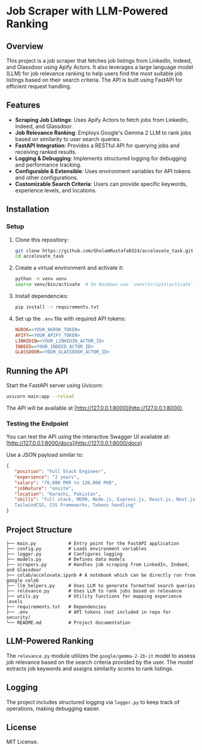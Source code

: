 # Job Scraper with LLM-Powered Ranking

## Overview
This project is a job scraper that fetches job listings from LinkedIn, Indeed, and Glassdoor using Apify Actors. It also leverages a large language model (LLM) for job relevance ranking to help users find the most suitable job listings based on their search criteria. The API is built using FastAPI for efficient request handling.

## Features
- **Scraping Job Listings**: Uses Apify Actors to fetch jobs from LinkedIn, Indeed, and Glassdoor.
- **Job Relevance Ranking**: Employs Google's Gemma 2 LLM to rank jobs based on similarity to user search queries.
- **FastAPI Integration**: Provides a RESTful API for querying jobs and receiving ranked results.
- **Logging & Debugging**: Implements structured logging for debugging and performance tracking.
- **Configurable & Extensible**: Uses environment variables for API tokens and other configurations.
- **Customizable Search Criteria**: Users can provide specific keywords, experience levels, and locations.

## Installation


### Setup
1. Clone this repository:
   ```sh
   git clone https://github.com/GhulamMustafa0324/accelovate_task.git
   cd accelovate_task
   ```

2. Create a virtual environment and activate it:
   ```sh
   python -m venv venv
   source venv/bin/activate  # On Windows use `venv\Scripts\activate`
   ```

3. Install dependencies:
   ```sh
   pip install -r requirements.txt
   ```

4. Set up the `.env` file with required API tokens:
   ```ini
   NGROK=<YOUR_NGROK_TOKEN>
   APIFY=<YOUR_APIFY_TOKEN>
   LINKEDIN=<YOUR_LINKEDIN_ACTOR_ID>
   INDEED=<YOUR_INDEED_ACTOR_ID>
   GLASSDOOR=<YOUR_GLASSDOOR_ACTOR_ID>
   ```

## Running the API
Start the FastAPI server using Uvicorn:
```sh
uvicorn main:app --reload
```
The API will be available at [http://127.0.0.1:8000](http://127.0.0.1:8000).

### Testing the Endpoint
You can test the API using the interactive Swagger UI available at:
[http://127.0.0.1:8000/docs](http://127.0.0.1:8000/docs)

Use a JSON payload similar to:
```json
{
   "position": "Full Stack Engineer",
   "experience": "2 years",
   "salary": "70,000 PKR to 120,000 PKR",
   "jobNature": "onsite",
   "location": "Karachi, Pakistan",
   "skills": "full stack, MERN, Node.js, Express.js, React.js, Next.js, Firebase,
   TailwindCSS, CSS Frameworks, Tokens handling"
}

```

## Project Structure
```
├── main.py            # Entry point for the FastAPI application
├── config.py          # Loads environment variables
├── logger.py          # Configures logging
├── models.py          # Defines data models
├── scrapers.py        # Handles job scraping from LinkedIn, Indeed, and Glassdoor
├── colab/accelovate.ipynb # A notebook which can be directly run from google colab
├── llm_helpers.py     # Uses LLM to generate formatted search queries
├── relevance.py       # Uses LLM to rank jobs based on relevance
├── utils.py           # Utility functions for mapping experience levels
├── requirements.txt   # Dependencies
├── .env               # API tokens (not included in repo for security)
└── README.md          # Project documentation
```

## LLM-Powered Ranking
The `relevance.py` module utilizes the `google/gemma-2-2b-it` model to assess job relevance based on the search criteria provided by the user. The model extracts job keywords and assigns similarity scores to rank listings.

## Logging
The project includes structured logging via `logger.py` to keep track of operations, making debugging easier.


## License
MIT License.

